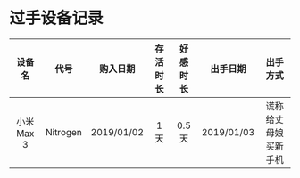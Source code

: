 # 过手设备记录

设备名 | 代号 | 购入日期 | 存活时长 | 好感时长 | 出手日期 | 出手方式
:---: | :---: | :---: | :---: | :---: | :---: | :---:
小米 Max 3 | Nitrogen | 2019/01/02 | 1 天 | 0.5 天 | 2019/01/03 | 谎称给丈母娘买新手机
